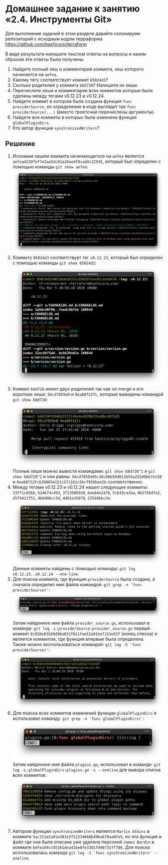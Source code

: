 # Домашнее задание к занятию «2.4. Инструменты Git»

Для выполнения заданий в этом разделе давайте склонируем репозиторий с исходным кодом 
терраформа https://github.com/hashicorp/terraform 

В виде результата напишите текстом ответы на вопросы и каким образом эти ответы были получены. 

1. Найдите полный хеш и комментарий коммита, хеш которого начинается на `aefea`.
1. Какому тегу соответствует коммит `85024d3`?
1. Сколько родителей у коммита `b8d720`? Напишите их хеши.
1. Перечислите хеши и комментарии всех коммитов которые были сделаны между тегами  v0.12.23 и v0.12.24.
1. Найдите коммит в котором была создана функция `func providerSource`, ее определение в коде выглядит 
так `func providerSource(...)` (вместо троеточий перечислены аргументы).
1. Найдите все коммиты в которых была изменена функция `globalPluginDirs`.
1. Кто автор функции `synchronizedWriters`? 

## Решение 

1. Искомым хешем коммита начинающегося на `aefea` является `aefead2207ef7e2aa5dc81a34aedf0cad4c32545`, который был определен с помощью команды `git show aefea`:
![output](./img/git-show.png)
2. Коммиту `85024d3` соответствует тег `v0.12.23`, который был определен с помощью команды `git show 85024d3`:
![output](./img/git-show-2.png)
3. Коммит `b8d720` имеет двух родителей так как он merge и его короткие хеши: `56cd7859e0` и `9ea88f22fc`, которые выведены командой `git show b8d720`:
![output](./img/git-show-3.png)
Полные хеши можно вывести командами: `git show b8d720^1` и `git show b8d720^2` и они равны: `56cd7859e05c36c06b56d013b55a252d0bb7e158` и `9ea88f22fc6269854151c571162c5bcf958bee2b` соответственно.
4. Между тегами v0.12.23 и v0.12.24 нашел следующие коммиты: `33ff1c03bb`, `b14b74c493`, `3f235065b9`, `6ae64e247b`, `5c619ca1ba`, `06275647e2`, `d5f9411f51`, `4b6d06cc5d`, `dd01a35078`, `225466bc3e`:
![output](./img/git-show-4.png)
Данные коммиты найдены с помощью команды: `git log v0.12.23..v0.12.24 --one-line`.
5. Для поиска коммита, где функция `providerSource` была создана, я сначала определил имя файла командой: `git grep -n 'func providerSource('`:
![output](./img/git-grep.png)
Затем найденное имя файла `provider_source.go`, использовал в команде: `git log -L:providerSource:provider_source.go` первый коммит `8c928e83589d90a031f811fae52a81be7153e82f` (конец списка) и является коммитом, где функция впервые была определена.  
Также можно воспользоваться командой: `git log -S 'func providerSource('`:
![output](./img/git-log.png)
6. Для поиска всех коммитов изменений функции `globalPluginDirs` я использовал команду: `git grep -n 'func globalPluginDirs('`:
![output](./img/git-grep-2.png)
Затем найденное имя файла `plugins.go`, использовал в команде: `git log -L:globalPluginDirs:plugins.go -s --oneline` для вывода списка всех коммитов:
![output](./img/git-log-2.png)
7. Автором функции `synchronizedWriters` является `Martin Atkins` в коммите `5ac311e2a91e381e2f52234668b49ba670aa0fe5`, но эта функция и файл где она была описана уже удалена персоной `James Bardin` в коммите `bdfea50cc85161dea41be0fe3381fd98731ff786`. 
Для поиска использовалась команда `git log -S 'func synchronizedWriters' --oneline`.